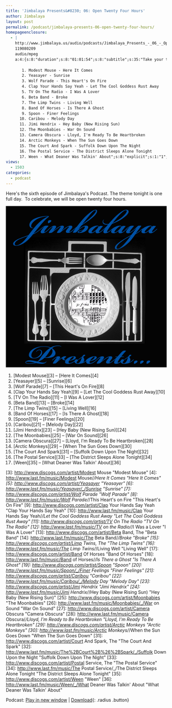 ```yaml
---
title: 'Jimbalaya Presents&#8230; 06: Open Twenty Four Hours'
author: Jimbalaya
layout: post
permalink: /podcast/jimbalaya-presents-06-open-twenty-four-hours/
homepageenclosure:
  - |
    http://www.jimbalaya.us/audio/podcasts/Jimbalaya_Presents_-_06_-_Open_Twenty_Four_Hours.mp3
    119080209
    audio/mpeg
    a:4:{s:8:"duration";s:8:"01:01:54";s:8:"subtitle";s:35:"Take your time, you have all day...";s:7:"summary";s:857:"Here's the sixth episode of Jimbalaya's Podcast. The theme tonight is one full day.  To celebrate, we will be open twenty four hours.

       1. Modest Mouse - Here It Comes
       2. Yeasayer - Sunrise
       3. Wolf Parade - This Heart's On Fire
       4. Clap Your Hands Say Yeah - Let The Cool Goddess Rust Away
       5. TV On The Radio - I Was A Lover
       6. Beta Band - Broke
       7. The Limp Twins - Living Well
       8. Band Of Horses - Is There A Ghost
       9. Spoon - Finer Feelings
      10. Caribou - Melody Day
      11. Jimi Hendrix - Hey Baby (New Rising Sun)
      12. The Moonbabies - War On Sound
      13. Camera Obscura - Lloyd, I'm Ready To Be Heartbroken
      14. Arctic Monkeys - When The Sun Goes Down
      15. The Court And Spark - Suffolk Down Upon The Night
      16. The Postal Service - The District Sleeps Alone Tonight
      17. Ween - What Deaner Was Talkin' About";s:8:"explicit";s:1:"1";}
views:
  - 1503
categories:
  - podcast
---
```


Here's the sixth episode of Jimbalaya's Podcast. The theme tonight is one full day.  To celebrate, we will be open twenty four hours.

![Jimbalaya Presents...](/assets/images/podcast.png)

1.  [Modest Mouse][3] – [Here It Comes][4]
2.  [Yeasayer][5] – [Sunrise][6]
3.  [Wolf Parade][7] – [This Heart's On Fire][8]
4.  [Clap Your Hands Say Yeah][9] – [Let The Cool Goddess Rust Away][10]
5.  [TV On The Radio][11] – [I Was A Lover][12]
6.  [Beta Band][13] – [Broke][14]
7.  [The Limp Twins][15] – [Living Well][16]
8.  [Band Of Horses][17] – [Is There A Ghost][18]
9.  [Spoon][19] – [Finer Feelings][20]
10. [Caribou][21] – [Melody Day][22]
11. [Jimi Hendrix][23] – [Hey Baby (New Rising Sun)][24]
12. [The Moonbabies][25] – [War On Sound][26]
13. [Camera Obscura][27] – [Lloyd, I'm Ready To Be Heartbroken][28]
14. [Arctic Monkeys][29] – [When The Sun Goes Down][30]
15. [The Court And Spark][31] – [Suffolk Down Upon The Night][32]
16. [The Postal Service][33] – [The District Sleeps Alone Tonight][34]
17. [Ween][35] – [What Deaner Was Talkin' About][36]

 [3]: http://www.discogs.com/artist/Modest Mouse "Modest Mouse"
 [4]: http://www.last.fm/music/Modest Mouse/_/Here It Comes "Here It Comes"
 [5]: http://www.discogs.com/artist/Yeasayer "Yeasayer"
 [6]: http://www.last.fm/music/Yeasayer/_/Sunrise "Sunrise"
 [7]: http://www.discogs.com/artist/Wolf Parade "Wolf Parade"
 [8]: http://www.last.fm/music/Wolf Parade/_/This Heart's on Fire "This Heart's On Fire"
 [9]: http://www.discogs.com/artist/Clap Your Hands Say Yeah "Clap Your Hands Say Yeah"
 [10]: http://www.last.fm/music/Clap Your Hands Say Yeah/_/Let the Cool Goddess Rust Away "Let The Cool Goddess Rust Away"
 [11]: http://www.discogs.com/artist/TV On The Radio "TV On The Radio"
 [12]: http://www.last.fm/music/TV on the Radio/_/I Was a Lover "I Was A Lover"
 [13]: http://www.discogs.com/artist/Beta Band, The "Beta Band"
 [14]: http://www.last.fm/music/The Beta Band/_/Broke "Broke"
 [15]: http://www.discogs.com/artist/Limp Twins, The "The Limp Twins"
 [16]: http://www.last.fm/music/The Limp Twins/_/Living Well "Living Well"
 [17]: http://www.discogs.com/artist/Band Of Horses "Band Of Horses"
 [18]: http://www.last.fm/music/Band of Horses/_/Is There a Ghost "Is There A Ghost"
 [19]: http://www.discogs.com/artist/Spoon "Spoon"
 [20]: http://www.last.fm/music/Spoon/_/Finer Feelings "Finer Feelings"
 [21]: http://www.discogs.com/artist/Caribou "Caribou"
 [22]: http://www.last.fm/music/Caribou/_/Melody Day "Melody Day"
 [23]: http://www.discogs.com/artist/Jimi Hendrix "Jimi Hendrix"
 [24]: http://www.last.fm/music/Jimi Hendrix/_/Hey Baby (New Rising Sun) "Hey Baby (New Rising Sun)"
 [25]: http://www.discogs.com/artist/Moonbabies "The Moonbabies"
 [26]: http://www.last.fm/music/Moonbabies/_/War on Sound "War On Sound"
 [27]: http://www.discogs.com/artist/Camera Obscura "Camera Obscura"
 [28]: http://www.last.fm/music/Camera Obscura/_/Lloyd, I'm Ready to Be Heartbroken "Lloyd, I'm Ready To Be Heartbroken"
 [29]: http://www.discogs.com/artist/Arctic Monkeys "Arctic Monkeys"
 [30]: http://www.last.fm/music/Arctic Monkeys/_/When the Sun Goes Down "When The Sun Goes Down"
 [31]: http://www.discogs.com/artist/Court And Spark, The "The Court And Spark"
 [32]: http://www.last.fm/music/The%2BCourt%2B%26%2BSpark/_/Suffolk Down Upon the Night "Suffolk Down Upon The Night"
 [33]: http://www.discogs.com/artist/Postal Service, The "The Postal Service"
 [34]: http://www.last.fm/music/The Postal Service/_/The District Sleeps Alone Tonight "The District Sleeps Alone Tonight"
 [35]: http://www.discogs.com/artist/Ween "Ween"
 [36]: http://www.last.fm/music/Ween/_/What Deaner Was Talkin' About "What Deaner Was Talkin' About"

Podcast: [Play in new window][37] | [Download][38]{: .radius .button}

 [37]: http://media.blubrry.com/jimbalaya/p/jimbalaya.us/audio/podcasts/Jimbalaya_Presents_-_06_-_Open_Twenty_Four_Hours.mp3 "Play in new window"
 [38]: /audio/podcasts/Jimbalaya_Presents_-_06_-_Open_Twenty_Four_Hours.mp3 "Download"

